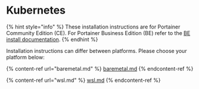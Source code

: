 # Kubernetes

{% hint style="info" %}
These installation instructions are for Portainer Community Edition (CE). For Portainer Business Edition (BE) refer to the [BE install documentation](../../../install/server/kubernetes/).
{% endhint %}

Installation instructions can differ between platforms. Please choose your platform below:

{% content-ref url="baremetal.md" %}
[baremetal.md](baremetal.md)
{% endcontent-ref %}

{% content-ref url="wsl.md" %}
[wsl.md](wsl.md)
{% endcontent-ref %}

